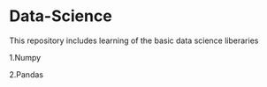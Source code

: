 # Data-Science
This repository includes learning of the basic data science liberaries

1.Numpy

2.Pandas
